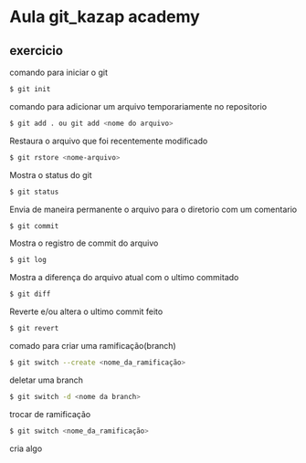 # Aula git_kazap academy

## exercicio

comando para iniciar o git
```bash
$ git init 
```
comando para adicionar um arquivo temporariamente no repositorio
```bash
$ git add . ou git add <nome do arquivo>
```

Restaura o arquivo que foi recentemente modificado
```bash
$ git rstore <nome-arquivo>
```
Mostra o status do git
```bash 
$ git status
```

Envia de maneira permanente o arquivo para o diretorio com um comentario
```bash
$ git commit
```
Mostra o registro de commit do arquivo
```bash
$ git log
```

Mostra a diferença do arquivo atual com o ultimo commitado
```bash
$ git diff
```

Reverte e/ou altera o ultimo commit feito 
```bash
$ git revert
```
comado para criar uma ramificação(branch)
```bash
$ git switch --create <nome_da_ramificação>
```

deletar uma branch
```bash
$ git switch -d <nome da branch>
```

trocar de ramificação
```bash
$ git switch <nome_da_ramificação>
```
cria algo
